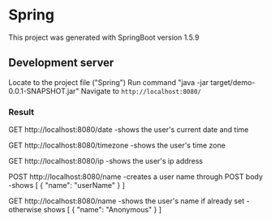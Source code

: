 # Spring
This project was generated with SpringBoot version 1.5.9

## Development server
Locate to the project file ("Spring")
Run command "java -jar target/demo-0.0.1-SNAPSHOT.jar"
Navigate to `http://localhost:8080/`

### Result
GET http://localhost:8080/date
  -shows the user's current date and time
  
GET http://localhost:8080/timezone
  -shows the user's time zone
  
GET http://localhost:8080/ip
  -shows the user's ip address
  
POST http://localhost:8080/name
  -creates a user name through POST body 
  -shows [
          {
            "name": "userName"
          }
         ]
         
GET http://localhost:8080/name
  -shows the user's name if already set
  -otherwise shows
         [
          {
            "name": "Anonymous"
          }
         ]
